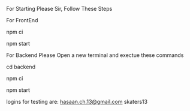 For Starting Please Sir, Follow These Steps

For FrontEnd 

npm ci

npm start

For Backend Please Open a new terminal and exectue these commands


cd backend

npm ci

npm start


logins for testing are:
hasaan.ch.13@gmail.com
skaters13